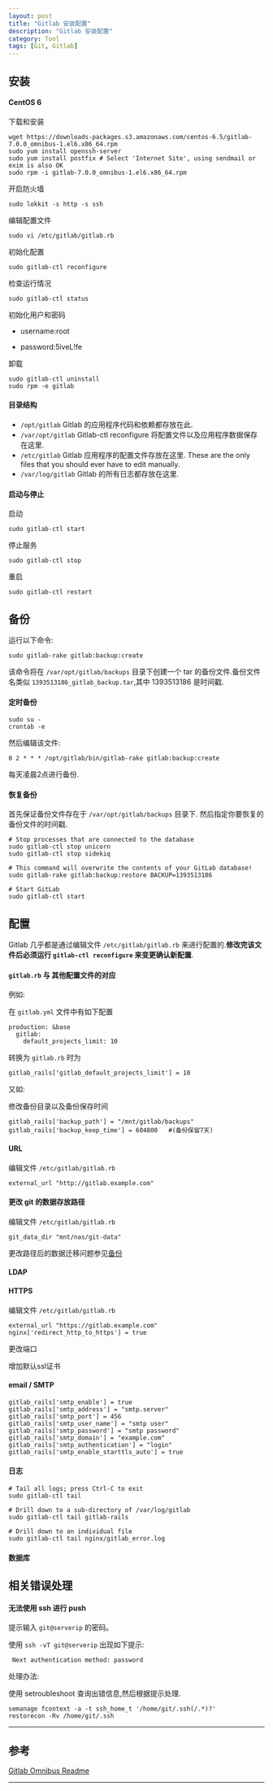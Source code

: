 ```yaml
---
layout: post
title: "Gitlab 安装配置"
description: "Gitlab 安装配置"
category: Tool
tags: [Git, Gitlab]
---
```



## 安装

#### CentOS 6

下载和安装

	wget https://downloads-packages.s3.amazonaws.com/centos-6.5/gitlab-7.0.0_omnibus-1.el6.x86_64.rpm
	sudo yum install openssh-server
	sudo yum install postfix # Select 'Internet Site', using sendmail or exim is also OK
	sudo rpm -i gitlab-7.0.0_omnibus-1.el6.x86_64.rpm

开启防火墙

	sudo lokkit -s http -s ssh

编辑配置文件

	sudo vi /etc/gitlab/gitlab.rb

初始化配置

	sudo gitlab-ctl reconfigure

检查运行情况

	sudo gitlab-ctl status

初始化用户和密码

* username:root

* password:5iveL!fe

卸载

	sudo gitlab-ctl uninstall
	sudo rpm -e gitlab

#### 目录结构

* `/opt/gitlab` Gitlab 的应用程序代码和依赖都存放在此.
* `/var/opt/gitlab` Gitlab-ctl reconfigure 将配置文件以及应用程序数据保存在这里.
* `/etc/gitlab` Gitlab 应用程序的配置文件存放在这里. These are the only files that you should ever have to edit manually.
* `/var/log/gitlab` Gitlab 的所有日志都存放在这里.

#### 启动与停止

启动

	sudo gitlab-ctl start

停止服务

	sudo gitlab-ctl stop

重启

	sudo gitlab-ctl restart


## 备份

运行以下命令:

	sudo gitlab-rake gitlab:backup:create

该命令将在 `/var/opt/gitlab/backups` 目录下创建一个 tar 的备份文件.备份文件名类似 `1393513186_gitlab_backup.tar`,其中 1393513186 是时间戳.

#### 定时备份

	sudo su -
	crontab -e

然后编辑该文件:

	0 2 * * * /opt/gitlab/bin/gitlab-rake gitlab:backup:create

每天凌晨2点进行备份.

#### 恢复备份

首先保证备份文件存在于 `/var/opt/gitlab/backups` 目录下.
然后指定你要恢复的备份文件的时间戳.

	# Stop processes that are connected to the database
	sudo gitlab-ctl stop unicorn
	sudo gitlab-ctl stop sidekiq

	# This command will overwrite the contents of your GitLab database!
	sudo gitlab-rake gitlab:backup:restore BACKUP=1393513186

	# Start GitLab
	sudo gitlab-ctl start

## 配置

Gitlab 几乎都是通过编辑文件 `/etc/gitlab/gitlab.rb` 来进行配置的.**修改完该文件后必须运行 `gitlab-ctl reconfigure` 来变更确认新配置**.

#### `gitlab.rb` 与 其他配置文件的对应

例如:

在 `gitlab.yml` 文件中有如下配置

	production: &base
	  gitlab:
		default_projects_limit: 10

转换为 `gitlab.rb` 时为

	gitlab_rails['gitlab_default_projects_limit'] = 10

又如:

修改备份目录以及备份保存时间

	gitlab_rails['backup_path'] = "/mnt/gitlab/backups"
	gitlab_rails['backup_keep_time'] = 604800	#(备份保留7天)


#### URL

编辑文件 `/etc/gitlab/gitlab.rb`

	external_url "http://gitlab.example.com"

#### 更改 git 的数据存放路径

编辑文件 `/etc/gitlab/gitlab.rb`

	git_data_dir "mnt/nas/git-data"

更改路径后的数据迁移问题参见[备份](#)

#### LDAP

#### HTTPS

编辑文件 `/etc/gitlab/gitlab.rb`

	external_url "https://gitlab.example.com"
	nginx['redirect_http_to_https'] = true

更改端口

增加默认ssl证书

#### email / SMTP

	gitlab_rails['smtp_enable'] = true
	gitlab_rails['smtp_address'] = "smtp.server"
	gitlab_rails['smtp_port'] = 456
	gitlab_rails['smtp_user_name'] = "smtp user"
	gitlab_rails['smtp_password'] = "smtp password"
	gitlab_rails['smtp_domain'] = "example.com"
	gitlab_rails['smtp_authentication'] = "login"
	gitlab_rails['smtp_enable_starttls_auto'] = true

#### 日志

	# Tail all logs; press Ctrl-C to exit
	sudo gitlab-ctl tail

	# Drill down to a sub-directory of /var/log/gitlab
	sudo gitlab-ctl tail gitlab-rails

	# Drill down to an individual file
	sudo gitlab-ctl tail nginx/gitlab_error.log

#### 数据库


## 相关错误处理

#### 无法使用 ssh 进行 push

提示输入 `git@serverip` 的密码。

使用 `ssh -vT git@serverip` 出现如下提示:

	 Next authentication method: password

处理办法:

使用 setroubleshoot 查询出错信息,然后根据提示处理.

	semanage fcontext -a -t ssh_home_t '/home/git/.ssh(/.*)?'
	restorecon -Rv /home/git/.ssh



***

## 参考

[Gitlab Omnibus Readme][omnibusLink]


***

[omnibusLink]: https://gitlab.com/gitlab-org/omnibus-gitlab/blob/master/README.md

